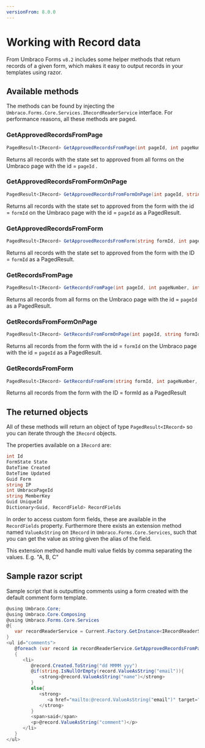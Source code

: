 ```yaml
---
versionFrom: 8.0.0
---
```


# Working with Record data

From Umbraco Forms `v8.2` includes some helper methods that return records of a given form, which makes it easy to output records in your templates using razor.

## Available methods
The methods can be found by injecting the `Umbraco.Forms.Core.Services.IRecordReaderService` interface. For performance reasons, all these methods are paged.

### GetApprovedRecordsFromPage

```csharp
PagedResult<IRecord> GetApprovedRecordsFromPage(int pageId, int pageNumber, int pageSize)
```

Returns all records with the state set to approved from all forms on the Umbraco page with the id = `pageId` . 

### GetApprovedRecordsFromFormOnPage

```csharp
PagedResult<IRecord> GetApprovedRecordsFromFormOnPage(int pageId, string formId, int pageNumber, int pageSize)
```

Returns all records with the state set to approved from the form with the id = `formId` on the Umbraco page with the id = `pageId` as a PagedResult<IRecord>.

### GetApprovedRecordsFromForm

```csharp
PagedResult<IRecord> GetApprovedRecordsFromForm(string formId, int pageNumber, int pageSize)
```

Returns all records with the state set to approved from the form with the ID = `formId` as a PagedResult<IRecord>.

### GetRecordsFromPage

```csharp
PagedResult<IRecord> GetRecordsFromPage(int pageId, int pageNumber, int pageSize)
```

Returns all records from all forms on the Umbraco page with the id = `pageId` as a PagedResult<IRecord>.

### GetRecordsFromFormOnPage

```csharp
PagedResult<IRecord> GetRecordsFromFormOnPage(int pageId, string formId, int pageNumber, int pageSize)
```

Returns all records from the form with the id = `formId` on the Umbraco page with the id = `pageId` as a PagedResult<IRecord>.

### GetRecordsFromForm

```csharp
PagedResult<IRecord> GetRecordsFromForm(string formId, int pageNumber, int pageSize)
```

Returns all records from the form with the ID = formId as a PagedResult<IRecord>

## The returned objects

All of these methods will return an object of type `PagedResult<IRecord>` so you can iterate through the `IRecord` objects.

The properties available on a `IRecord` are:

```csharp
int Id
FormState State
DateTime Created
DateTime Updated
Guid Form
string IP
int UmbracoPageId
string MemberKey
Guid UniqueId
Dictionary<Guid, RecordField> RecordFields
```

In order to access custom form fields, these are available in the `RecordFields` property. 
Furthermore there exists an extension method named `ValueAsString` on  `IRecord` in `Umbraco.Forms.Core.Services`, such that you can get the value as string given the alias of the field.

This extension method handle multi value fields by comma separating the values. E.g. "A, B, C"

## Sample razor script 

Sample script that is outputting comments using a form created with the default comment form template.

```csharp
@using Umbraco.Core;
@using Umbraco.Core.Composing
@using Umbraco.Forms.Core.Services
@{
   var recordReaderService = Current.Factory.GetInstance<IRecordReaderService>();
}
<ul id="comments">
   @foreach (var record in recordReaderService.GetApprovedRecordsFromPage(Model.Id, 0, 10).Items)
   {
      <li>
         @record.Created.ToString("dd MMMM yyy")
         @if(string.IsNullOrEmpty(record.ValueAsString("email")){
            <strong>@record.ValueAsString("name")</strong>
         }
         else{
            <strong>
               <a href="mailto:@record.ValueAsString("email")" target="_blank">@record.ValueAsString("name")</a>
            </strong>
         }
         <span>said</span>
         <p>@record.ValueAsString("comment")</p>
      </li>
   }
</ul>
```
